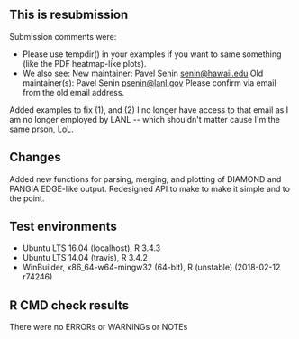 ## This is resubmission

Submission comments were:
* Please use tempdir() in your examples if you want to same something (like the PDF heatmap-like plots).
* We also see: New maintainer: Pavel Senin <senin@hawaii.edu> Old maintainer(s): Pavel Senin <psenin@lanl.gov> 
  Please confirm via email from the old email address.

Added examples to fix (1), and (2) I no longer have access to that email as I am no longer employed by LANL -- 
which shouldn't matter cause I'm the same prson, LoL.

## Changes

Added new functions for parsing, merging, and plotting of DIAMOND and PANGIA EDGE-like output. 
Redesigned API to make to make it simple and to the point.

## Test environments

* Ubuntu LTS 16.04 (localhost), R 3.4.3
* Ubuntu LTS 14.04 (travis), R 3.4.2
* WinBuilder, x86_64-w64-mingw32 (64-bit), R (unstable) (2018-02-12 r74246)

## R CMD check results

There were no ERRORs or WARNINGs or NOTEs
